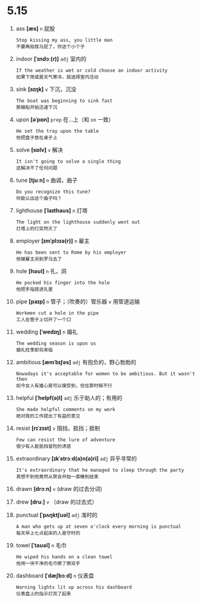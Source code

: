 # 5.15

1. ass **[æs]** `n` 屁股

   ```
   Stop kissing my ass, you little man
   不要再拍我马屁了，你这个小个子
   ```

2. indoor **[ˈɪndɔː(r)]** `adj` 室内的

   ```
   If the weather is wet or cold choose an indoor activity
   如果下雨或是天气寒冷，就选择室内活动
   ```

3. sink **[sɪŋk]** `v` 下沉，沉没

   ```
   The boat was beginning to sink fast
   那艘船开始迅速下沉
   ```

4. upon **[əˈpɒn]** `prep` 在...上（和 `on` 一致）

   ```
   He set the tray upon the table
   他把盘子放在桌子上
   ```

5. solve **[sɒlv]** `v` 解决

   ```
   It isn't going to solve a single thing
   这解决不了任何问题
   ```

6. tune **[tjuːn]** `n` 曲调，曲子

   ```
   Do you recognize this tune?
   你能认出这个曲子吗？
   ```

7. lighthouse **[ˈlaɪthaʊs]** `n` 灯塔

   ```
   The light on the lighthouse suddenly went out
   灯塔上的灯突然灭了
   ```

8. employer **[ɪmˈplɔɪə(r)]** `n` 雇主

   ```
   He has been sent to Rome by his employer
   他被雇主派到罗马去了
   ```

9. hole **[həʊl]** `n` 孔，洞

   ```
   He pocked his finger into the hole
   他把手指搓进孔里
   ```

10. pipe **[paɪp]** `n` 管子；（吹奏的）管乐器 `v` 用管道运输

    ```
    Workmen cut a hole in the pipe
    工人在管子上切开了一个口
    ```

11. wedding **[ˈwedɪŋ]** `n` 婚礼

    ```
    The wedding season is upon us
    婚礼旺季即将来临
    ```

12. ambitious **[æmˈbɪʃəs]** `adj` 有抱负的，野心勃勃的

    ```
    Nowadays it's acceptable for women to be ambitious. But it wasn't then
    如今女人有雄心是可以接受到，但在那时候不行
    ```

13. helpful **[ˈhelpf(ə)l]** `adj` 乐于助人的；有用的

    ```
    She made helpful comments on my work
    她对我的工作提出了有益的意见
    ```

14. resist **[rɪˈzɪst]** `v` 阻挡，抵挡；抵制

    ```
    Few can resist the lure of adventure
    很少有人能抵挡冒险的诱惑
    ```

15. extraordinary **[ɪkˈstrɔːd(ə)n(ə)ri]** `adj` 异乎寻常的

    ```
    It's extraordinary that he managed to sleep through the party
    真想不到他竟然从聚会开始一直睡到结束
    ```

16. drawn **[drɔːn]** `v` (draw 的过去分词)

17. drew **[druː]** `v` （draw 的过去式）

18. punctual **[ˈpʌŋktʃuəl]** `adj` 准时的

    ```
    A man who gets up at seven o'clock every morning is punctual
    每天早上七点起床的人是守时的
    ```

19. towel **[ˈtaʊəl]** `n` 毛巾

    ```
    He wiped his hands on a clean towel
    他用一块干净的毛巾擦了擦双手
    ```

20. dashboard **[ˈdæʃbɔːd]** `n` 仪表盘
    ```
    Warning lights lit up across his dashboard
    仪表盘上的指示灯亮了起来
    ```
